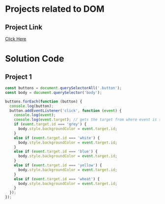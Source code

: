 # Projects related to DOM

## Project Link
[Click Here](https://stackblitz.com/edit/dom-project-chaiaurcode?file=index.html)


# Solution Code

## Project 1

``` javascript
const buttons = document.querySelectorAll('.button');
const body = document.querySelector('body');

buttons.forEach(function (button) {
  console.log(button);
  button.addEventListener('click', function (event) {
    console.log(event);
    console.log(event.target); // gets the target from where event is selected.
    if (event.target.id === 'grey') {
      body.style.backgroundColor = event.target.id;
    } 
    else if (event.target.id === 'white') {
      body.style.backgroundColor = event.target.id;
    } 
    else if (event.target.id === 'blue') {
      body.style.backgroundColor = event.target.id;
    } 
    else if (event.target.id === 'yellow') {
      body.style.backgroundColor = event.target.id;
    } 
    else if (event.target.id === 'wheat') {
      body.style.backgroundColor = event.target.id;
    }
  });
});


```
